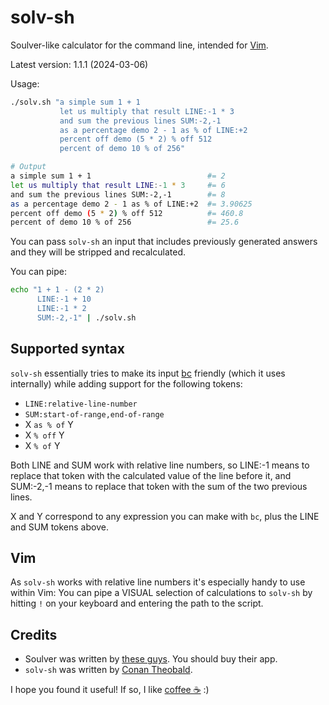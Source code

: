 # solv-sh

Soulver-like calculator for the command line, intended for [Vim](#vim).

Latest version: 1.1.1 (2024-03-06)

Usage:

```sh
./solv.sh "a simple sum 1 + 1
           let us multiply that result LINE:-1 * 3
           and sum the previous lines SUM:-2,-1
           as a percentage demo 2 - 1 as % of LINE:+2
           percent off demo (5 * 2) % off 512
           percent of demo 10 % of 256"

# Output
a simple sum 1 + 1                          #= 2
let us multiply that result LINE:-1 * 3     #= 6
and sum the previous lines SUM:-2,-1        #= 8
as a percentage demo 2 - 1 as % of LINE:+2  #= 3.90625
percent off demo (5 * 2) % off 512          #= 460.8
percent of demo 10 % of 256                 #= 25.6
```

You can pass `solv-sh` an input that includes previously generated answers and
they will be stripped and recalculated.


You can pipe:

```sh
echo "1 + 1 - (2 * 2)
      LINE:-1 + 10
      LINE:-1 * 2
      SUM:-2,-1" | ./solv.sh
```

## Supported syntax

`solv-sh` essentially tries to make its input
[bc](https://linux.die.net/man/1/bc) friendly (which it uses internally) while
adding support for the following tokens:

- `LINE:relative-line-number`
- `SUM:start-of-range,end-of-range`
- X `as % of` Y
- X `% off` Y
- X `% of` Y

Both LINE and SUM work with relative line numbers, so LINE:-1 means to replace
that token with the calculated value of the line before it, and SUM:-2,-1 means
to replace that token with the sum of the two previous lines.

X and Y correspond to any expression you can make with `bc`, plus the LINE and
SUM tokens above.

## Vim

As `solv-sh` works with relative line numbers it's especially handy to use
within Vim: You can pipe a VISUAL selection of calculations to `solv-sh` by
hitting `!` on your keyboard and entering the path to the script.

## Credits

- Soulver was written by [these guys](https://soulver.app/). You should buy their app.
- `solv-sh` was written by [Conan Theobald](https://github.com/shuckster/).

I hope you found it useful! If so, I like [coffee ☕️](https://www.buymeacoffee.com/shuckster) :)
